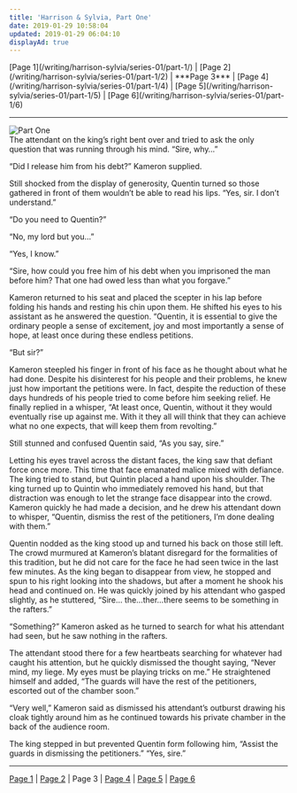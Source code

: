 ```yaml
---
title: 'Harrison & Sylvia, Part One'
date: 2019-01-29 10:58:04
updated: 2019-01-29 06:04:10
displayAd: true
---
```

<p class="center">[Page 1](/writing/harrison-sylvia/series-01/part-1/) | [Page 2](/writing/harrison-sylvia/series-01/part-1/2) | <span class="current-page">***Page 3***</span> | [Page 4](/writing/harrison-sylvia/series-01/part-1/4) | [Page 5](/writing/harrison-sylvia/series-01/part-1/5) | [Page 6](/writing/harrison-sylvia/series-01/part-1/6) </p><hr class="clear-both center-fade"/><div class="embedded-image-left"><img src="/writing/harrison-sylvia/series-01/part-1/hs101.jpg" alt="Part One" style="max-height: 275px;"/></div>The attendant on the king’s right bent over and tried to ask the only question that was running through his mind.  “Sire, why…”

“Did I release him from his debt?”  Kameron supplied.

Still shocked from the display of generosity, Quentin turned so those gathered in front of them wouldn’t be able to read his lips.  “Yes, sir. I don’t understand.”

“Do you need to Quentin?”

“No, my lord but you…”

“Yes, I know.”

“Sire, how could you free him of his debt when you imprisoned the man before him?  That one had owed less than what you forgave.”

Kameron returned to his seat and placed the scepter in his lap before folding his hands and resting his chin upon them.  He shifted his eyes to his assistant as he answered the question.  “Quentin, it is essential to give the ordinary people a sense of excitement, joy and most importantly a sense of hope, at least once during these endless petitions.

“But sir?”

Kameron steepled his finger in front of his face as he thought about what he had done.  Despite his disinterest for his people and their problems, he knew just how important the petitions were.  In fact, despite the reduction of these days hundreds of his people tried to come before him seeking relief.  He finally replied in a whisper, “At least once, Quentin, without it they would eventually rise up against me.  With it they all will think that they can achieve what no one expects, that will keep them from revolting.”

Still stunned and confused Quentin said, “As you say, sire.”

Letting his eyes travel across the distant faces, the king saw that defiant force once more.  This time that face emanated malice mixed with defiance.  The king tried to stand, but Quintin placed a hand upon his shoulder.  The king turned up to Quintin who immediately removed his hand, but that distraction was enough to let the strange face disappear into the crowd.  Kameron quickly he had made a decision, and he drew his attendant down to whisper, “Quentin, dismiss the rest of the petitioners, I’m done dealing with them.”

Quentin nodded as the king stood up and turned his back on those still left.  The crowd murmured at Kameron’s blatant disregard for the formalities of this tradition, but he did not care for the face he had seen twice in the last few minutes.  As the king began to disappear from view, he stopped and spun to his right looking into the shadows, but after a moment he shook his head and continued on.  He was quickly joined by his attendant who gasped slightly, as he stuttered, “Sire… the…ther…there seems to be something in the rafters.”

“Something?” Kameron asked as he turned to search for what his attendant had seen, but he saw nothing in the rafters.

The attendant stood there for a few heartbeats searching for whatever had caught his attention, but he quickly dismissed the thought saying, “Never mind, my liege. My eyes must be playing tricks on me.”  He straightened himself and added, “The guards will have the rest of the petitioners, escorted out of the chamber soon.”

“Very well,” Kameron said as dismissed his attendant’s outburst drawing his cloak tightly around him as he continued towards his private chamber in the back of the audience room.  

The king stepped in but prevented Quentin form following him, “Assist the guards in dismissing the petitioners.”
“Yes, sire.”<hr class="clear-both center-fade"/><p class="center">[Page 1](/writing/harrison-sylvia/series-01/part-1/) | [Page 2](/writing/harrison-sylvia/series-01/part-1/2) | Page 3 | [Page 4](/writing/harrison-sylvia/series-01/part-1/4) | [Page 5](/writing/harrison-sylvia/series-01/part-1/5) | [Page 6](/writing/harrison-sylvia/series-01/part-1/6) </p>